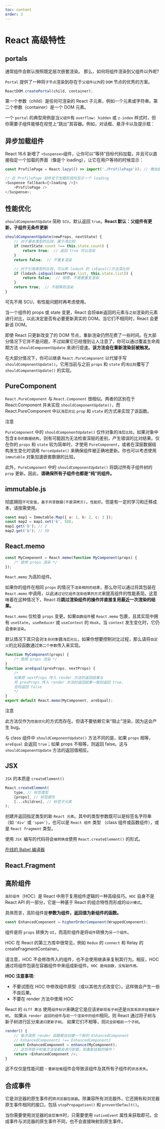 ```yaml
---
toc: content
order: 3
---
```


# React 高级特性

## portals

通常组件会默认按照既定层次嵌套渲染。 那么，如何将组件渲染到父组件以外呢?

`Portal` 提供了一种将`子节点`渲染到存在于`父组件以外`的 `DOM` 节点的优秀的方案。

```js
ReactDOM.createPortal(child, container);
```

第一个参数（child）是任何可渲染的 React 子元素，例如一个元素或字符串。第二个参数（container）是一个 DOM 元素。

一个 `portal` 的典型用例是当`父组件`有 `overflow: hidden` 或 `z-index` 样式时，但你需要子组件能够在视觉上“跳出”其容器。例如，对话框、悬浮卡以及提示框：

## 异步加载组件

React 16.6 新增了 `<Suspense>`组件，让你可以“等待”目标代码加载，并且可以直接指定一个加载的界面（像是个 loading），让它在用户等待的时候显示：

```js
const ProfilePage = React.lazy(() => import('./ProfilePage')); // 懒加载

// 在 ProfilePage 组件处于加载阶段时显示一个 loading
<Suspense fallback={<loading />}>
    <ProfilePage />
</Suspense>;
```

## 性能优化

`shouldComponentUpdate` 简称 `SCU`，默认返回 `true`。**React 默认：父组件有更新，子组件无条件更新**

```js
shouldComponentUpdate(newProps, nextState) {
    // 对于基本类型的比较，属于浅比较
    if (nextState.count !== this.state.count) {
        return true;  // 返回 true 可以渲染
    }
    return false;  // 不重复渲染

    // 对于引用类型的比较，可以用 lodash 的 isEqual()方法深比较
    if (lodash.isEqual(nextProps.list, this.state.list)) {
        return false;  // 相等，不需要重复渲染
    }
    return true;  // 不相等则渲染
}
```

可先不用 SCU，有性能问题时再考虑使用。

当一个组件的 props 或 state 变更，React 会将`最新`返回的元素与`之前`渲染的元素进行对比，以此决定是否有必要更新真实的 DOM。当它们不相同时，React 会更新该 DOM。

即使 React 只更新改变了的 DOM 节点，重新渲染仍然花费了一些时间。在大部分情况下它并不是问题，不过如果它已经慢到让人注意了，你可以通过覆盖生命周期方法 `shouldComponentUpdate` 来进行提速。**该方法会在重新渲染前被触发。**

在大部分情况下，你可以继承 `React.PureComponent` 以代替手写 `shouldComponentUpdate()`。它用当前与之前 `props` 和 `state` 的`浅比较`覆写了 `shouldComponentUpdate()` 的实现。

## PureComponent

`React.PureComponent` 与 `React.Component` 很相似。两者的区别在于 React.Component 并未实现 `shouldComponentUpdate()`，而 React.PureComponent 中以`浅层对比` `prop` 和 `state` 的方式来实现了该函数。

<Alert type="warning">
注意

`PureComponent` 中的 `shouldComponentUpdate()` 仅作对象的`浅层比较`。如果对象中包含`复杂的数据结构`，则有可能因为无法检查深层的差别，产生错误的比对结果。仅在你的 `props` 和 `state` 较为简单时，才使用 `PureComponent`，或者在深层数据结构发生变化时调用 `forceUpdate()` 来确保组件被正确地更新。你也可以考虑使用 `immutable` 对象加速嵌套数据的比较。

此外，`PureComponent` 中的 `shouldComponentUpdate()` 将跳过所有子组件树的 `prop` 更新。因此，**请确保所有子组件也都是“纯”的组件。**

</Alert>

## immutable.js

彻底拥抱`不可变值`，`基于共享数据(不是深拷贝)`，`性能好`。但是有一定的学习和迁移成本，请按需使用。

```js
const map1 = Immutable.Map({ a: 1, b: 2, c: 3 });
const map2 = map1.set('b', 50);
map1.get('b'); // 2
map2.get('b'); // 50
```

## React.memo

```js
const MyComponent = React.memo(function MyComponent(props) {
    /* 使用 props 渲染 */
});
```

`React.memo` 为高阶组件。

如果你的组件在相同 `props` 的情况下`渲染相同的结果`，那么你可以通过将其包装在 `React.memo` 中调用，以此`通过记忆组件渲染结果的方式`来提高组件的性能表现。这意味着在这种情况下，React 将**跳过渲染组件的操作并直接复用最近一次渲染的结果。**

`React.memo` 仅检查 `props` 变更。如果`函数组件`被 `React.memo` 包裹，且其实现中拥有 `useState`，`useReducer` 或 `useContext` 的 `Hook`，当 `context` 发生变化时，它仍会`重新渲染`。

默认情况下其只会对`复杂对象`做`浅层对比`，如果你想要控制对比过程，那么请将`自定义`的比较函数通过`第二个参数`传入来实现。

```js
function MyComponent(props) {
    /* 使用 props 渲染 */
}
function areEqual(prevProps, nextProps) {
    /*
    如果把 nextProps 传入 render 方法的返回结果与
    将 prevProps 传入 render 方法的返回结果一致则返回 true，
    否则返回 false
    */
}
export default React.memo(MyComponent, areEqual);
```

<Alert type="warning">
注意

此方法仅作为`性能优化`的方式而存在。但请不要依赖它来“阻止”渲染，因为这会产生 bug。

与 class 组件中 `shouldComponentUpdate()` 方法不同的是，如果 `props` 相等，`areEqual` 会返回 `true`；如果 props 不相等，则返回 false。这与 `shouldComponentUpdate` 方法的返回值相反。

</Alert>

## JSX

`JSX` 的本质是 `createElement()`

```js
React.createElement(
    type, // 标签类型
    [props], // 标签属性
    [...children], // 标签子元素
);
```

创建并返回指定类型的新 `React 元素`。其中的类型参数既可以是标签名字符串（如 `'div'` 或 `'span'`），也可以是 `React 组件` 类型 （class 组件或函数组件），或是 `React fragment` 类型。

使用 `JSX `编写的代码将会`被转换成`使用 `React.createElement()` 的形式。

[在线的 Babel 编译器](https://www.babeljs.cn/repl#?browsers=defaults%2C%20not%20ie%2011%2C%20not%20ie_mob%2011&build=&builtIns=false&spec=false&loose=false&code_lz=GYVwdgxgLglg9mABAdQKYBsJwLaoBQAOATnAQM4CUiA3gFCKJGpQhFIA8AFgIwB8AEhnRwANDWKkyAOjABDXAF92Aeh68A3LQW1a7ACYwAbohh6AvACIARnAAeF3vUTs0mHKkRzclgF7AIFogIAMLoMBAA1mbUCPyyYHroqArKjioGho5AA&debug=false&forceAllTransforms=false&shippedProposals=false&circleciRepo=&evaluate=false&fileSize=false&timeTravel=false&sourceType=module&lineWrap=true&presets=env%2Creact%2Cstage-2&prettier=true&targets=&version=7.13.17&externalPlugins=)

## React.Fragment

## 高阶组件

`高阶组件`（HOC）是 React 中用于复用组件逻辑的一种高级技巧。`HOC` 自身不是 React API 的一部分，它是一种基于 React 的组合特性而形成的`设计模式`。

具体而言，高阶组件是**参数为组件，返回值为新组件的函数。**

```js
const EnhancedComponent = higherOrderComponent(WrappedComponent);
```

组件是将 `props` 转换为 `UI`，而高阶组件是将`组件`转换为`另一个组件`。

HOC 在 React 的第三方库中很常见，例如 `Redux` 的 `connect` 和 Relay 的 createFragmentContainer。

请注意，HOC 不会修改传入的组件，也不会使用继承来复制其行为。相反，HOC 通过将组件包装在容器组件中来组成新组件。`HOC 是纯函数，没有副作用。`

**HOC 注意事项:**

-   不要试图在 HOC 中修改组件原型（或以其他方式改变它）。这样做会产生一些不良后果。
-   不要在 render 方法中使用 HOC

React 的 `diff 算法` 使用`组件标识`来确定它是应该`更新现有子树`还是`将其丢弃并挂载新子树`。 如果从 `render 返回的组件`与`前一个渲染中的组件`相同，则 React 通过将子树与新子树进行区分来`递归更新子树`。 如果它们不相等，则`完全卸载前一个子树`。

```js
render() {
    // 每次调用 render 函数都会创建一个新的 EnhancedComponent
    // EnhancedComponent1 !== EnhancedComponent2
    const EnhancedComponent = enhance(MyComponent);
    // 这将导致子树每次渲染都会进行卸载，和重新挂载的操作！
    return <EnhancedComponent />;
}
```

这不仅仅是性能问题 - `重新挂载`组件会导致该组件及其所有子组件的`状态丢失`。

## 合成事件

它是浏览器的原生事件的`跨浏览器包装器`。除兼容所有浏览器外，它还拥有和浏览器原生事件相同的接口，包括 `stopPropagation()` 和 `preventDefault()`。

当你需要使用浏览器的`底层事件`时，只需要使用 `nativeEvent` 属性来获取即可。合成事件与浏览器的原生事件不同，也不会直接映射到原生事件。
